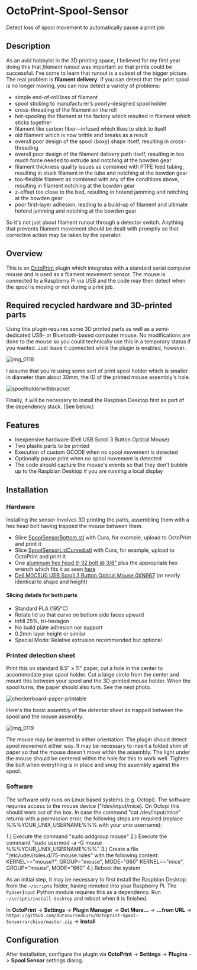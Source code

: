 # OctoPrint-Spool-Sensor
Detect loss of spool movement to automatically pause a print job

## Description

As an avid hobbyist in the 3D printing space, I believed for my first year doing this that *filament runout* was important so that prints could be successful. I've come to learn that runout is a subset of the bigger picture. The real problem is **filament delivery**. If you can detect that the print spool is no longer moving, you can now detect a variety of problems:

* simple end-of-roll loss of filament
* spool sticking to manufacturer’s poorly-designed spool holder
* cross-threading of the filament on the roll
* hot-spooling the filament at the factory which resulted in filament which sticks together
* filament like carbon fiber—infused which likes to stick to itself
* old filament which is now brittle and breaks as a result
* overall poor design of the spool (boxy) shape itself, resulting in cross-threading
* overall poor design of the filament delivery path itself, resulting in too much force needed to extrude and notching at the bowden gear
* filament thickness quality issues as combined with PTFE feed tubing, resulting in stuck filament in the tube and notching at the bowden gear
* too-flexible filament as combined with any of the conditions above, resulting in filament notching at the bowden gear
* z-offset too close to the bed, resulting in hotend jamming and notching at the bowden gear
* poor first-layer adhesion, leading to a build-up of filament and ultimate hotend jamming and notching at the bowden gear

So it's not just about filament runout through a detector switch. Anything that prevents filament movement should be dealt with promptly so that corrective action may be taken by the operator.

## Overview

This is an [OctoPrint](http://octoprint.org/) plugin which integrates with a standard serial computer mouse and is used as a filament movement sensor. The mouse is connected to a Raspberry Pi via USB and the code may then detect when the spool is moving or not during a print job.

## Required recycled hardware and 3D-printed parts

Using this plugin requires some 3D printed parts as well as a semi-dedicated USB- or Bluetooth-based computer mouse. No modifications are done to the mouse so you could technically use this in a temporary status if you wanted. Just leave it connected while the plugin is enabled, however.

![img_0118](https://user-images.githubusercontent.com/15971213/47886367-c9ac3680-ddf6-11e8-8d61-9d9db6eb5dfb.JPG)

I assume that you're using some sort of print spool holder which is smaller in diameter than about 30mm, the ID of the printed mouse assembly's hole.

![spoolholderwithbracket](https://user-images.githubusercontent.com/15971213/47886320-8ce03f80-ddf6-11e8-8675-bdd975a7fc43.png)

Finally, it will be necessary to install the Raspbian Desktop first as part of the dependency stack. (See below.)

## Features

* Inexpensive hardware (Dell USB Scroll 3 Button Optical Mouse)
* Two plastic parts to be printed
* Execution of custom GCODE when no spool movement is detected
* Optionally pause print when no spool movement is detected
* The code should capture the mouse's events so that they don't bubble up to the Raspbian Desktop if you are running a local display

## Installation

### Hardware
Installing the sensor involves 3D printing the parts, assembling them with a hex head bolt having trapped the mouse between them.

* Slice [SpoolSensorBottom.stl](https://raw.githubusercontent.com/OutsourcedGuru/OctoPrint-Spool-Sensor/master/3d-parts/SpoolSensorBottom.stl) with Cura, for example, upload to OctoPrint and print it
* Slice [SpoolSensorLidCurved.stl](https://raw.githubusercontent.com/OutsourcedGuru/OctoPrint-Spool-Sensor/master/3d-parts/SpoolSensorLidCurved.stl) with Cura, for example, upload to OctoPrint and print it
* One [aluminum hex head 6-32 bolt @ 3/8"](https://www.servocity.com/6-32-zinc-plated-socket-head-machine-screws) plus the appropriate hex wrench which fits it as seen [here](https://www.servocity.com/actobotics-hardware-pack-a)
* [Dell M0C5U0 USB Scroll 3 Button Optical Mouse 0XN967](https://www.amazon.com/Dell-M0C5U0-Scroll-Button-Optical/dp/B004XUGYMQ?SubscriptionId=AKIAILSHYYTFIVPWUY6Q&tag=duckduckgo-osx-20&linkCode=xm2&camp=2025&creative=165953&creativeASIN=B004XUGYMQ) (or nearly identical to shape and height)

#### Slicing details for both parts
* Standard PLA (195°C)
* Rotate lid so that curve on bottom side faces upward
* Infill 25%, tri-hexagon
* No build plate adhesion nor support
* 0.2mm layer height or similar
* Special Mode: Relative extrusion recommended but optional

### Printed detection sheet
Print this on standard 8.5" x 11" paper, cut a hole in the center to accommodate your spool holder. Cut a large circle from the center and mount this between your spool and the 3D-printed mouse holder. When the spool turns, the paper should also turn. See the next photo.

![checkerboard-paper-printable](https://user-images.githubusercontent.com/15971213/47885301-9024fc80-ddf1-11e8-8b4a-b64b25e95c13.png)

Here's the basic assembly of the detector sheet as trapped between the spool and the mouse assembly.

![img_0119](https://user-images.githubusercontent.com/15971213/47885553-e47cac00-ddf2-11e8-99e0-2b22c27db9c2.JPG)

The mouse may be inserted in either orientation. The plugin should detect spool movement either way. It may be necessary to insert a folded shim of paper so that the mouse doesn't move within the assembly. The light under the mouse should be centered within the hole for this to work well. Tighten the bolt when everything is in place and snug the assembly against the spool.

### Software

The software only runs on Linux based systems (e.g. Octopi). The software requires access to the mouse device ("/dev/input/mice). On Octopi this should work out of the box. In case the command "cat /dev/input/mice" returns with a permission error, the following steps are required (replace %%%YOUR_UNIX_USERNAME%%% with your unix username):

1.) Execute the command "sudo addgroup mouse"
2.) Execute the command "sudo usermod -a -G mouse %%%YOUR_UNIX_USERNAME%%%"
3.) Create a file "/etc/udev/rules.d/75-mouse.rules" with the following content:
        KERNEL=="mouse?", GROUP="mouse", MODE="660"
        KERNEL=="mice", GROUP="mouse", MODE="660"
4.) Reboot the system

As an initial step, it may be necessary to first install the Raspbian Desktop from the `~/scripts` folder, having remoted into your Raspberry Pi. The `PyUserInput` Python module requires this as a dependency. Run `~/scripts/install-desktop` and reboot when it is finished.

In **OctoPrint** -> **Settings** -> **Plugin Manager** -> **Get More...** -> **...from URL** -> `https://github.com/OutsourcedGuru/Octoprint-Spool-Sensor/archive/master.zip` -> **Install**

## Configuration

After installation, configure the plugin via **OctoPrint** -> **Settings** -> **Plugins** -> **Spool Sensor** settings dialog.
